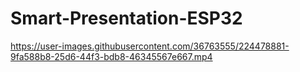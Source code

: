 # Smart-Presentation-ESP32

https://user-images.githubusercontent.com/36763555/224478881-9fa588b8-25d6-44f3-bdb8-46345567e667.mp4
